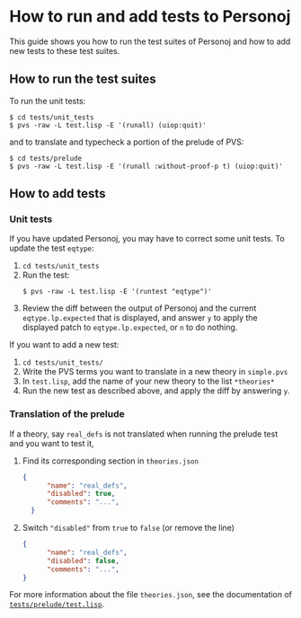 # How to run and add tests to Personoj

This guide shows you how to run the test suites of Personoj and how to add new
tests to these test suites.

## How to run the test suites

To run the unit tests:
```command
$ cd tests/unit_tests
$ pvs -raw -L test.lisp -E '(runall) (uiop:quit)'
```

and to translate and typecheck a portion of the prelude of PVS:
```command
$ cd tests/prelude
$ pvs -raw -L test.lisp -E '(runall :without-proof-p t) (uiop:quit)'
```

## How to add tests

### Unit tests

If you have updated Personoj, you may have to correct some unit tests. To
update the test `eqtype`:
1. `cd tests/unit_tests`
2. Run the test:
   ```command
   $ pvs -raw -L test.lisp -E '(runtest "eqtype")'
   ```
3. Review the diff between the output of Personoj and the current `eqtype.lp.expected`
   that is displayed, and answer `y` to apply the displayed patch to
   `eqtype.lp.expected`, or `n` to do nothing.

If you want to add a new test:
1. `cd tests/unit_tests/`
2. Write the PVS terms you want to translate in a new theory in `simple.pvs`
3. In `test.lisp`, add the name of your new theory to the list `*theories*`
4. Run the new test as described above, and apply the diff by answering `y`.

### Translation of the prelude

If a theory, say `real_defs` is not translated when running the prelude test
and you want to test it,
1. Find its corresponding section in `theories.json`
   ```json
   {
		 "name": "real_defs",
		 "disabled": true,
		 "comments": "...",
	 }
	 ```
2. Switch `"disabled"` from `true` to `false` (or remove the line)
   ```json
   {
		 "name": "real_defs",
		 "disabled": false,
		 "comments": "...",
   }
	 ```

For more information about the file `theories.json`,
see the documentation of
[`tests/prelude/test.lisp`](./tests/prelude/test.lisp).
